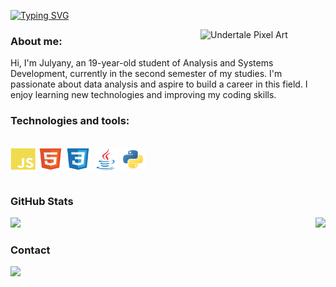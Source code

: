 [![Typing SVG](https://readme-typing-svg.demolab.com?font=Fira+Code&pause=1000&color=6793F7&width=435&lines=Howdy!+I'm+Julyany.;Welcome+to+my+Github+profile!+)](https://git.io/typing-svg)

<img src="https://steamuserimages-a.akamaihd.net/ugc/912450218524408052/A5E5001775EFD89299EC3B548001C0B54D17A8DD/?imw=637&imh=358&ima=fit&impolicy=Letterbox&imcolor=%23000000&letterbox=true" alt="Undertale Pixel Art" align="right" width="200">

### About me:

Hi, I'm Julyany, an 19-year-old student of Analysis and Systems Development, currently in the second semester of my studies. I'm passionate about data analysis and aspire to build a career in this field. I enjoy learning new technologies and improving my coding skills.

### Technologies and tools:

<div style="display: inline_block"><br>
  <img align="center" alt="Ju-Js" height="35" width="40" src="https://raw.githubusercontent.com/devicons/devicon/master/icons/javascript/javascript-plain.svg">
  <img align="center" alt="Ju-HTML" height="35" width="40" src="https://raw.githubusercontent.com/devicons/devicon/master/icons/html5/html5-original.svg">
  <img align="center" alt="Ju-CSS" height="35" width="40" src="https://raw.githubusercontent.com/devicons/devicon/master/icons/css3/css3-original.svg">
  <img align="center" alt="Ju-Java" height="35" width="40" src="https://raw.githubusercontent.com/devicons/devicon/master/icons/java/java-original.svg">
  <img align="center" alt="Ju-Python-PHP" height="35" width="40" src="https://raw.githubusercontent.com/devicons/devicon/master/icons/python/python-original.svg">
</div><br>

### GitHub Stats

<div align="center" style="display: flex; justify-content: space-between;">
  <a href="https://github.com/julyanyrl">
    <img height="180em" src="https://github-readme-stats.vercel.app/api?username=julyanyrl&show_icons=true&theme=one_dark_pro&include_all_commits=true&count_private=true&cache_seconds=21600"/>
  </a>
  <a href="https://github.com/julyanyrl">
    <img height="180em" src="https://github-readme-stats.vercel.app/api/top-langs/?username=julyanyrl&layout=compact&langs_count=7&theme=one_dark_pro&cache_seconds=21600"/>
  </a>
</div>

### Contact

<div> 
 <a href="mailto:julyanylisboa12@gmail.com"><img src="https://img.shields.io/badge/-Gmail-%23333?style=for-the-badge&logo=gmail&logoColor=white" target="_blank"></a>
</div>
